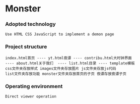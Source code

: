 # Monster

### Adopted technology
```
Use HTML CSS JavaScript to implement a demon page
```

### Project structure
```
index.html首页 ---- yt.html夜谭 ---- contribu.html大时钟界面  
---- about.html关于我们  ---- list.html目录 ---- template模板
css文件夹存放样式 images文件夹存放图片 js文件夹存放js代码 
list文件夹存放功能 monster文件夹存放首页的子页 夜谭存放夜谭子页
```

### Operating environment
```
Direct viewer operation
```
